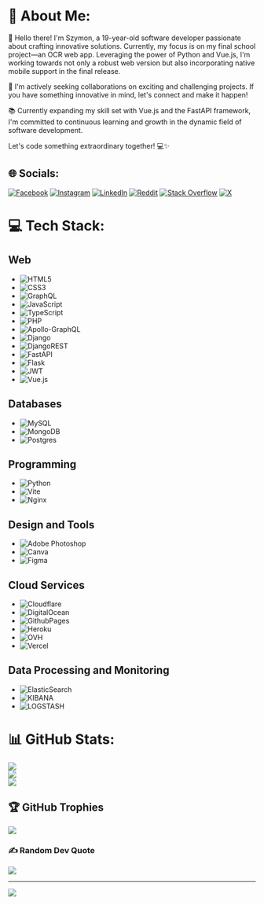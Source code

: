 # 💫 About Me:
👋 Hello there! I'm Szymon, a 19-year-old software developer passionate about crafting innovative solutions. Currently, my focus is on my final school project—an OCR web app. Leveraging the power of Python and Vue.js, I'm working towards not only a robust web version but also incorporating native mobile support in the final release.

🚀 I'm actively seeking collaborations on exciting and challenging projects. If you have something innovative in mind, let's connect and make it happen!

📚 Currently expanding my skill set with Vue.js and the FastAPI framework, I'm committed to continuous learning and growth in the dynamic field of software development.

Let's code something extraordinary together! 💻✨


## 🌐 Socials:
[![Facebook](https://img.shields.io/badge/Facebook-%231877F2.svg?logo=Facebook&logoColor=white)](https://facebook.com/szymonchirowski.1411) [![Instagram](https://img.shields.io/badge/Instagram-%23E4405F.svg?logo=Instagram&logoColor=white)](https://instagram.com/SoSaymon) [![LinkedIn](https://img.shields.io/badge/LinkedIn-%230077B5.svg?logo=linkedin&logoColor=white)](https://linkedin.com/in/szymon-chirowski) [![Reddit](https://img.shields.io/badge/Reddit-%23FF4500.svg?logo=Reddit&logoColor=white)](https://reddit.com/user/SoSaymon) [![Stack Overflow](https://img.shields.io/badge/-Stackoverflow-FE7A16?logo=stack-overflow&logoColor=white)](https://stackoverflow.com/users/15230451) [![X](https://img.shields.io/badge/X-black.svg?logo=X&logoColor=white)](https://x.com/SoSaymon) 

# 💻 Tech Stack:
## Web
- ![HTML5](https://img.shields.io/badge/html5-%23E34F26.svg?style=for-the-badge&logo=html5&logoColor=white)
- ![CSS3](https://img.shields.io/badge/css3-%231572B6.svg?style=for-the-badge&logo=css3&logoColor=white)
- ![GraphQL](https://img.shields.io/badge/-GraphQL-E10098?style=for-the-badge&logo=graphql&logoColor=white)
- ![JavaScript](https://img.shields.io/badge/javascript-%23323330.svg?style=for-the-badge&logo=javascript&logoColor=%23F7DF1E)
- ![TypeScript](https://img.shields.io/badge/typescript-%23007ACC.svg?style=for-the-badge&logo=typescript&logoColor=white)
- ![PHP](https://img.shields.io/badge/php-%23777BB4.svg?style=for-the-badge&logo=php&logoColor=white)
- ![Apollo-GraphQL](https://img.shields.io/badge/-ApolloGraphQL-311C87?style=for-the-badge&logo=apollo-graphql)
- ![Django](https://img.shields.io/badge/django-%23092E20.svg?style=for-the-badge&logo=django&logoColor=white)
- ![DjangoREST](https://img.shields.io/badge/DJANGO-REST-ff1709?style=for-the-badge&logo=django&logoColor=white&color=ff1709&labelColor=gray)
- ![FastAPI](https://img.shields.io/badge/FastAPI-005571?style=for-the-badge&logo=fastapi)
- ![Flask](https://img.shields.io/badge/flask-%23000.svg?style=for-the-badge&logo=flask&logoColor=white)
- ![JWT](https://img.shields.io/badge/JWT-black?style=for-the-badge&logo=JSON%20web%20tokens)
- ![Vue.js](https://img.shields.io/badge/vue.js-%2335495e.svg?style=for-the-badge&logo=vuedotjs&logoColor=%234FC08D)

## Databases
- ![MySQL](https://img.shields.io/badge/mysql-%2300000f.svg?style=for-the-badge&logo=mysql&logoColor=white)
- ![MongoDB](https://img.shields.io/badge/MongoDB-%234ea94b.svg?style=for-the-badge&logo=mongodb&logoColor=white)
- ![Postgres](https://img.shields.io/badge/postgres-%23316192.svg?style=for-the-badge&logo=postgresql&logoColor=white)

## Programming
- ![Python](https://img.shields.io/badge/python-3670A0?style=for-the-badge&logo=python&logoColor=ffdd54)
- ![Vite](https://img.shields.io/badge/vite-%23646CFF.svg?style=for-the-badge&logo=vite&logoColor=white)
- ![Nginx](https://img.shields.io/badge/nginx-%23009639.svg?style=for-the-badge&logo=nginx&logoColor=white)

## Design and Tools
- ![Adobe Photoshop](https://img.shields.io/badge/adobe%20photoshop-%2331A8FF.svg?style=for-the-badge&logo=adobe%20photoshop&logoColor=white)
- ![Canva](https://img.shields.io/badge/Canva-%2300C4CC.svg?style=for-the-badge&logo=Canva&logoColor=white)
- ![Figma](https://img.shields.io/badge/figma-%23F24E1E.svg?style=for-the-badge&logo=figma&logoColor=white)

## Cloud Services
- ![Cloudflare](https://img.shields.io/badge/Cloudflare-F38020?style=for-the-badge&logo=Cloudflare&logoColor=white)
- ![DigitalOcean](https://img.shields.io/badge/DigitalOcean-%230167ff.svg?style=for-the-badge&logo=digitalOcean&logoColor=white)
- ![GithubPages](https://img.shields.io/badge/github%20pages-121013?style=for-the-badge&logo=github&logoColor=white)
- ![Heroku](https://img.shields.io/badge/heroku-%23430098.svg?style=for-the-badge&logo=heroku&logoColor=white)
- ![OVH](https://img.shields.io/badge/ovh-%23123F6D.svg?style=for-the-badge&logo=ovh&logoColor=#123F6D)
- ![Vercel](https://img.shields.io/badge/vercel-%23000000.svg?style=for-the-badge&logo=vercel&logoColor=white)

## Data Processing and Monitoring
- ![ElasticSearch](https://img.shields.io/badge/-ElasticSearch-005571?style=for-the-badge&logo=elasticsearch)
- ![KIBANA](https://img.shields.io/badge/kibana-005571.svg?style=for-the-badge&logo=kibana&logoColor=white&color=%23005571)
- ![LOGSTASH](https://img.shields.io/badge/logstash-005571.svg?style=for-the-badge&logo=logstash)
# 📊 GitHub Stats:
![](https://github-readme-stats.vercel.app/api?username=SoSaymon&theme=dark&hide_border=true&include_all_commits=true&count_private=true)<br/>
![](https://github-readme-streak-stats.herokuapp.com/?user=SoSaymon&theme=dark&hide_border=true)<br/>
![](https://github-readme-stats.vercel.app/api/top-langs/?username=SoSaymon&theme=dark&hide_border=true&include_all_commits=true&count_private=true&layout=compact)

## 🏆 GitHub Trophies
![](https://github-profile-trophy.vercel.app/?username=SoSaymon&theme=dracula&no-frame=false&no-bg=true&margin-w=4)

### ✍️ Random Dev Quote
![](https://quotes-github-readme.vercel.app/api?type=horizontal&theme=merko)

---
[![](https://visitcount.itsvg.in/api?id=SoSaymon&icon=0&color=1)](https://visitcount.itsvg.in)

<!-- Proudly created with GPRM ( https://gprm.itsvg.in ) -->
